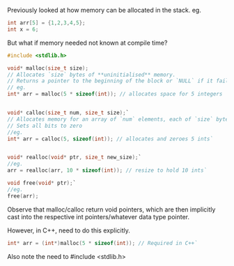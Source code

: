 Previously looked at how memory can be allocated in the stack. eg. 
```c
int arr[5] = {1,2,3,4,5};
int x = 6;
```

But what if memory needed not known at compile time?

```c
#include <stdlib.h>

void* malloc(size_t size);
// Allocates `size` bytes of **uninitialised** memory.
// Returns a pointer to the beginning of the block or `NULL` if it fails
// eg.
int* arr = malloc(5 * sizeof(int)); // allocates space for 5 integers


void* calloc(size_t num, size_t size);`
// Allocates memory for an array of `num` elements, each of `size` bytes. 
// Sets all bits to zero
//eg.
int* arr = calloc(5, sizeof(int)); // allocates and zeroes 5 ints`


void* realloc(void* ptr, size_t new_size);`
//eg.
arr = realloc(arr, 10 * sizeof(int)); // resize to hold 10 ints`

void free(void* ptr);`
//eg. 
free(arr);
```

Observe that malloc/calloc return void pointers, which are then implicitly cast into the respective int pointers/whatever data type pointer.

However, in C++, need to do this explicitly.
```c
int* arr = (int*)malloc(5 * sizeof(int)); // Required in C++`
```

Also note the need to \#include <stdlib.h>
